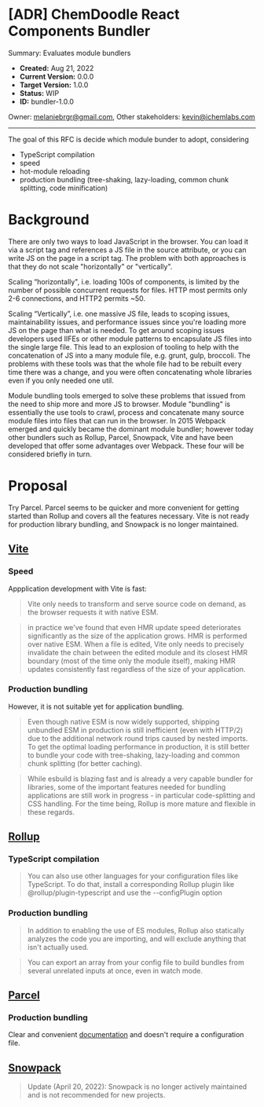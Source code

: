 # [ADR] ChemDoodle React Components Bundler

Summary: Evaluates module bundlers

- **Created:** Aug 21, 2022
- **Current Version:** 0.0.0
- **Target Version:** 1.0.0
- **Status:** WIP
- **ID:** bundler-1.0.0

Owner: melaniebrgr@gmail.com,
Other stakeholders: kevin@ichemlabs.com

---

The goal of this RFC is decide which module bunder to adopt, considering

- TypeScript compilation
- speed
- hot-module reloading
- production bundling (tree-shaking, lazy-loading, common chunk splitting, code minification)

# Background

There are only two ways to load JavaScript in the browser. You can load it via a script tag and references a JS file in the source attribute, or you can write JS on the page in a script tag. The problem with both approaches is that they do not scale "horizontally" or "vertically".

Scaling “horizontally", i.e. loading 100s of components, is limited by the number of possible concurrent requests for files. HTTP most permits only 2-6 connections, and HTTP2 permits ~50.

Scaling “Vertically”, i.e. one massive JS file, leads to scoping issues, maintainability issues, and performance issues since you're loading more JS on the page than what is needed. To get around scoping issues developers used IIFEs or other module patterns to encapsulate JS files into the single large file. This lead to an explosion of tooling to help with the concatenation of JS into a many module file, e.g. grunt, gulp, broccoli. The problems with these tools was that the whole file had to be rebuilt every time there was a change, and you were often concatenating whole libraries even if you only needed one util.

Module bundling tools emerged to solve these problems that issued from the need to ship more and more JS to browser. Module "bundling" is essentially the use tools to crawl, process and concatenate many source module files into files that can run in the browser. In 2015 Webpack emerged and quickly became the dominant module bundler; however today other bundlers such as Rollup, Parcel, Snowpack, Vite and have been developed that offer some advantages over Webpack. These four will be considered briefly in turn.

# Proposal

Try Parcel. Parcel seems to be quicker and more convenient for getting started than Rollup and covers all the features necessary. Vite is not ready for production library bundling, and Snowpack is no longer maintained.

## [Vite](https://vitejs.dev/)

### Speed

Appplication development with Vite is fast:

> Vite only needs to transform and serve source code on demand, as the browser requests it with native ESM.

> in practice we've found that even HMR update speed deteriorates significantly as the size of the application grows. HMR is performed over native ESM. When a file is edited, Vite only needs to precisely invalidate the chain between the edited module and its closest HMR boundary (most of the time only the module itself), making HMR updates consistently fast regardless of the size of your application.

### Production bundling

However, it is not suitable yet for application bundling.

> Even though native ESM is now widely supported, shipping unbundled ESM in production is still inefficient (even with HTTP/2) due to the additional network round trips caused by nested imports. To get the optimal loading performance in production, it is still better to bundle your code with tree-shaking, lazy-loading and common chunk splitting (for better caching).

> While esbuild is blazing fast and is already a very capable bundler for libraries, some of the important features needed for bundling applications are still work in progress - in particular code-splitting and CSS handling. For the time being, Rollup is more mature and flexible in these regards.

## [Rollup](https://rollupjs.org/guide/en/)

### TypeScript compilation

> You can also use other languages for your configuration files like TypeScript. To do that, install a corresponding Rollup plugin like @rollup/plugin-typescript and use the --configPlugin option

### Production bundling

> In addition to enabling the use of ES modules, Rollup also statically analyzes the code you are importing, and will exclude anything that isn't actually used.

> You can export an array from your config file to build bundles from several unrelated inputs at once, even in watch mode.

## [Parcel](https://parceljs.org/)

### Production bundling

Clear and convenient [documentation](https://parceljs.org/getting-started/library/) and doesn't require a configuration file.

## [Snowpack](https://www.snowpack.dev/)

> Update (April 20, 2022): Snowpack is no longer actively maintained and is not recommended for new projects.
